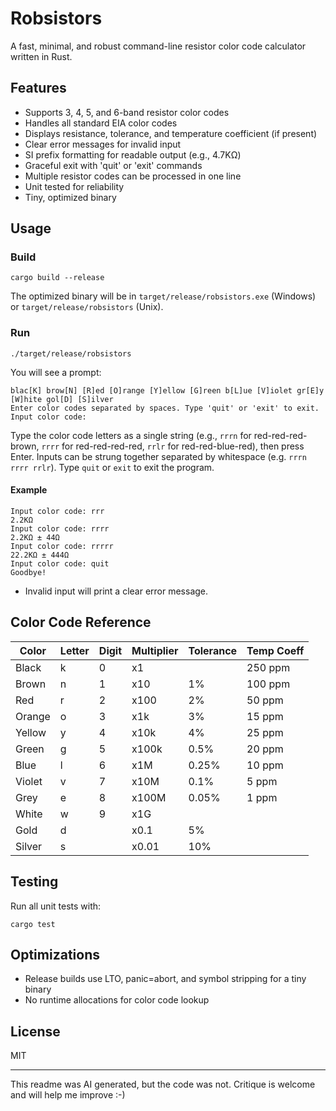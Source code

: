 # Robsistors

A fast, minimal, and robust command-line resistor color code calculator written in Rust.

## Features
- Supports 3, 4, 5, and 6-band resistor color codes
- Handles all standard EIA color codes
- Displays resistance, tolerance, and temperature coefficient (if present)
- Clear error messages for invalid input
- SI prefix formatting for readable output (e.g., 4.7KΩ)
- Graceful exit with 'quit' or 'exit' commands
- Multiple resistor codes can be processed in one line
- Unit tested for reliability
- Tiny, optimized binary

## Usage

### Build

```
cargo build --release
```

The optimized binary will be in `target/release/robsistors.exe` (Windows) or `target/release/robsistors` (Unix).

### Run

```
./target/release/robsistors
```


You will see a prompt:

```
blac[K] brow[N] [R]ed [O]range [Y]ellow [G]reen b[L]ue [V]iolet gr[E]y [W]hite gol[D] [S]ilver
Enter color codes separated by spaces. Type 'quit' or 'exit' to exit.
Input color code:
```

Type the color code letters as a single string (e.g., `rrrn` for red-red-red-brown, `rrrr` for red-red-red-red, `rrlr` for red-red-blue-red), then press Enter. Inputs can be strung together separated by whitespace (e.g. `rrrn rrrr rrlr`). Type `quit` or `exit` to exit the program.

#### Example

```
Input color code: rrr
2.2KΩ
Input color code: rrrr
2.2KΩ ± 44Ω
Input color code: rrrrr
22.2KΩ ± 444Ω
Input color code: quit
Goodbye!
```

- Invalid input will print a clear error message.

## Color Code Reference

| Color   | Letter | Digit | Multiplier | Tolerance | Temp Coeff |
|---------|--------|-------|------------|-----------|------------|
| Black   | k      | 0     | x1         |           | 250 ppm    |
| Brown   | n      | 1     | x10        | 1%        | 100 ppm    |
| Red     | r      | 2     | x100       | 2%        | 50 ppm     |
| Orange  | o      | 3     | x1k        | 3%        | 15 ppm     |
| Yellow  | y      | 4     | x10k       | 4%        | 25 ppm     |
| Green   | g      | 5     | x100k      | 0.5%      | 20 ppm     |
| Blue    | l      | 6     | x1M        | 0.25%     | 10 ppm     |
| Violet  | v      | 7     | x10M       | 0.1%      | 5 ppm      |
| Grey    | e      | 8     | x100M      | 0.05%     | 1 ppm      |
| White   | w      | 9     | x1G        |           |            |
| Gold    | d      |       | x0.1       | 5%        |            |
| Silver  | s      |       | x0.01      | 10%       |            |

## Testing

Run all unit tests with:

```
cargo test
```

## Optimizations
- Release builds use LTO, panic=abort, and symbol stripping for a tiny binary
- No runtime allocations for color code lookup

## License

MIT

---

This readme was AI generated, but the code was not. Critique is welcome and will help me improve :-)    